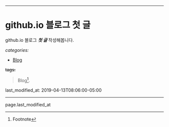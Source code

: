 

---
# github.io 블로그  첫 글

github.io 블로그 ***첫 글*** 작성해봅니다.


_categories:_

 -  [Blog](https://img.theqoo.net/img/ptLYR.jpg)

~~tags:~~

  > Blog[^1].

last_modified_at: 2019-04-13T08:06:00-05:00

[^1]: Footnote 

---
page.last_modified_at


